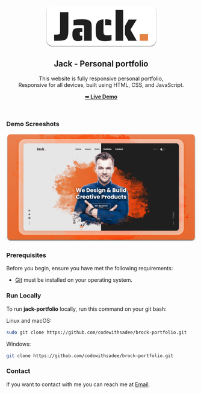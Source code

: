 <div align="center">


  <br />
  <br />
  
  <img src="./readme-images/project-logo.png" />

  <h2 align="center">Jack - Personal portfolio</h2>

  This website is fully responsive personal portfolio, <br />Responsive for all devices, built using HTML, CSS, and JavaScript.

  <a href="https://brocktbennett.github.io/brock-portfolio/"><strong>➥ Live Demo</strong></a>

</div>

<br />

### Demo Screeshots

![Brock's Portfolio Desktop Demo](./readme-images/desktop.png "Desktop Demo")

### Prerequisites

Before you begin, ensure you have met the following requirements:

* [Git](https://git-scm.com/downloads "Download Git") must be installed on your operating system.

### Run Locally

To run **jack-portfolio** locally, run this command on your git bash:

Linux and macOS:

```bash
sudo git clone https://github.com/codewithsadee/brock-portfolio.git
```

Windows:

```bash
git clone https://github.com/codewithsadee/brock-portfolio.git
```

### Contact

If you want to contact with me you can reach me at [Email](mailto:brock.bennett@okstate.edu).

